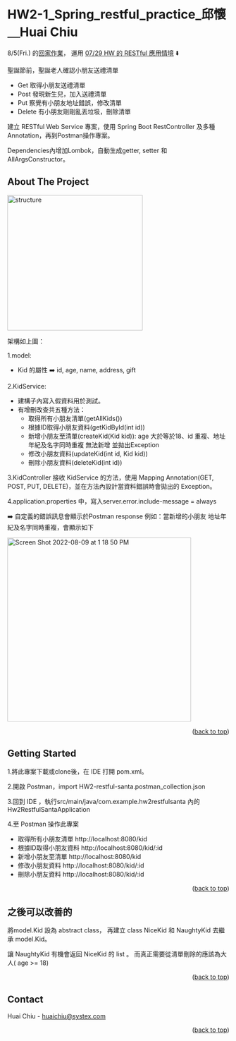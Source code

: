 <a name="readme-top"></a>
# HW2-1_Spring_restful_practice_邱懷＿Huai Chiu

8/5(Fri.) 的[回家作業](https://hackmd.io/@BillYang3416/H1b4j0nnq)，
運用 [07/29 HW 的 RESTful 應用情境](https://hackmd.io/@UKFIIS4gSEaZDh0SbfbkwQ/B1Rxi-rTq) :arrow_down:

聖誕節前，聖誕老人確認小朋友送禮清單

* Get 取得小朋友送禮清單
* Post 發現新生兒，加入送禮清單
* Put 察覺有小朋友地址錯誤，修改清單
* Delete 有小朋友剛剛亂丟垃圾，刪除清單


建立 RESTful Web Service 專案，使用 Spring Boot RestController 及多種 Annotation，再到Postman操作專案。

Dependencies內增加Lombok，自動生成getter, setter 和 AllArgsConstructor。

<!-- ABOUT THE PROJECT -->
## About The Project

<img width="307" alt="structure" src="https://user-images.githubusercontent.com/80444687/183571345-d35e69b1-ded8-45bd-901b-f4d0813944c8.png">



架構如上圖：

1.model:

* Kid 的屬性 :arrow_right: id, age, name, address, gift

2.KidService:

* 建構子內寫入假資料用於測試。
* 有增刪改查共五種方法：
    * 取得所有小朋友清單(getAllKids()) 
    * 根據ID取得小朋友資料(getKidById(int id))
    * 新增小朋友至清單(createKid(Kid kid)): age 大於等於18、id 重複、地址年紀及名字同時重複 無法新增 並拋出Exception
    * 修改小朋友資料(updateKid(int id, Kid kid))
    * 刪除小朋友資料(deleteKid(int id))

3.KidController 接收 KidService 的方法，使用 Mapping Annotation(GET, POST, PUT, DELETE)，並在方法內設計當資料錯誤時會拋出的 Exception。

4.application.properties 中，寫入server.error.include-message = always 

:arrow_right: 自定義的錯誤訊息會顯示於Postman response
  例如：當新增的小朋友 地址年紀及名字同時重複，會顯示如下
  
  <img width="417" alt="Screen Shot 2022-08-09 at 1 18 50 PM" src="https://user-images.githubusercontent.com/80444687/183574097-feaccb4e-5fe9-46d8-8978-9dcf5c2affbb.png">

<p align="right">(<a href="#readme-top">back to top</a>)</p>

<!-- GETTING STARTED -->
## Getting Started

1.將此專案下載或clone後，在 IDE 打開 pom.xml。

2.開啟 Postman，import HW2-restful-santa.postman_collection.json

3.回到 IDE ，執行src/main/java/com.example.hw2restfulsanta 內的 Hw2RestfulSantaApplication

4.至 Postman 操作此專案

* 取得所有小朋友清單 http://localhost:8080/kid
* 根據ID取得小朋友資料 http://localhost:8080/kid/:id
* 新增小朋友至清單 http://localhost:8080/kid
* 修改小朋友資料 http://localhost:8080/kid/:id
* 刪除小朋友資料 http://localhost:8080/kid/:id

<p align="right">(<a href="#readme-top">back to top</a>)</p>

<!-- Improvements -->
## 之後可以改善的
將model.Kid 設為 abstract class， 再建立 class NiceKid 和 NaughtyKid 去繼承 model.Kid。 

讓 NaughtyKid 有機會返回 NiceKid 的 list 。
而真正需要從清單刪除的應該為大人( age >= 18)
<p align="right">(<a href="#readme-top">back to top</a>)</p>

<!-- CONTACT -->
## Contact

Huai Chiu - huaichiu@systex.com

<p align="right">(<a href="#readme-top">back to top</a>)</p>
